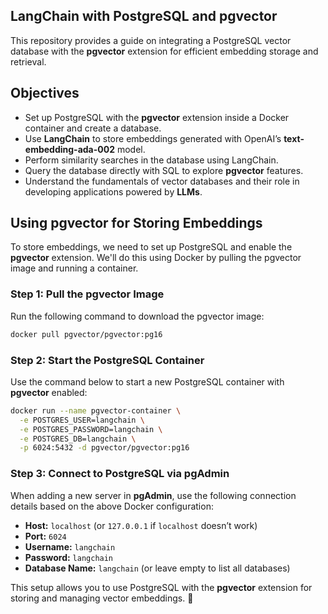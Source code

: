 ## **LangChain with PostgreSQL and pgvector**  

This repository provides a guide on integrating a PostgreSQL vector database with the **pgvector** extension for efficient embedding storage and retrieval.  

## **Objectives**  

- Set up PostgreSQL with the **pgvector** extension inside a Docker container and create a database.  
- Use **LangChain** to store embeddings generated with OpenAI’s **text-embedding-ada-002** model.  
- Perform similarity searches in the database using LangChain.  
- Query the database directly with SQL to explore **pgvector** features.  
- Understand the fundamentals of vector databases and their role in developing applications powered by **LLMs**.  

## Using pgvector for Storing Embeddings  

To store embeddings, we need to set up PostgreSQL and enable the **pgvector** extension. We'll do this using Docker by pulling the pgvector image and running a container.  

### **Step 1: Pull the pgvector Image**  
Run the following command to download the pgvector image:  

```sh
docker pull pgvector/pgvector:pg16
```

### **Step 2: Start the PostgreSQL Container**  
Use the command below to start a new PostgreSQL container with **pgvector** enabled:  

```sh
docker run --name pgvector-container \
  -e POSTGRES_USER=langchain \
  -e POSTGRES_PASSWORD=langchain \
  -e POSTGRES_DB=langchain \
  -p 6024:5432 -d pgvector/pgvector:pg16
```

### **Step 3: Connect to PostgreSQL via pgAdmin**  
When adding a new server in **pgAdmin**, use the following connection details based on the above Docker configuration:  

- **Host:** `localhost` (or `127.0.0.1` if `localhost` doesn’t work)  
- **Port:** `6024`  
- **Username:** `langchain`  
- **Password:** `langchain`  
- **Database Name:** `langchain` (or leave empty to list all databases)  

This setup allows you to use PostgreSQL with the **pgvector** extension for storing and managing vector embeddings. 🚀

